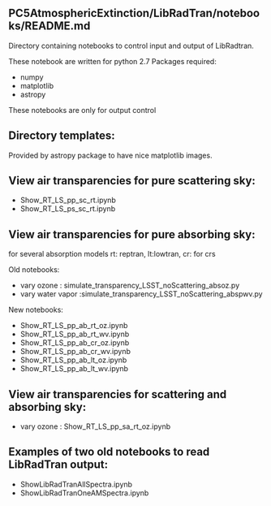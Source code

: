 PC5AtmosphericExtinction/LibRadTran/notebooks/README.md
-------------------------------------------------------

Directory containing notebooks to control input and output of LibRadtran.


These notebook are written for python 2.7
Packages required:

- numpy
- matplotlib
- astropy

These notebooks are only for output control

Directory templates: 
-------------------
Provided by astropy package to have nice matplotlib images.


View air transparencies for pure scattering sky:
----------------------------------------------
- Show_RT_LS_pp_sc_rt.ipynb
- Show_RT_LS_ps_sc_rt.ipynb



View air transparencies for pure absorbing sky:
----------------------------------------------
for several absorption models rt: reptran, lt:lowtran, cr: for crs

Old notebooks:
- vary ozone : simulate_transparency_LSST_noScattering_absoz.py
- vary water vapor :simulate_transparency_LSST_noScattering_abspwv.py

New notebooks:
- Show_RT_LS_pp_ab_rt_oz.ipynb
- Show_RT_LS_pp_ab_rt_wv.ipynb
- Show_RT_LS_pp_ab_cr_oz.ipynb
- Show_RT_LS_pp_ab_cr_wv.ipynb		
- Show_RT_LS_pp_ab_lt_oz.ipynb		
- Show_RT_LS_pp_ab_lt_wv.ipynb



View air transparencies for scattering and absorbing sky:
-------------------------------------------------
- vary ozone : Show_RT_LS_pp_sa_rt_oz.ipynb



Examples of two old notebooks to read LibRadTran output:
--------------------------------------------------------
- ShowLibRadTranAllSpectra.ipynb
- ShowLibRadTranOneAMSpectra.ipynb

